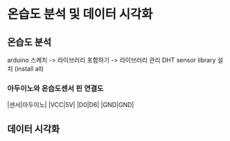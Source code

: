 # 온습도 분석 및 데이터 시각화



## 온습도 분석

arduino 스케치 -> 라이브러리 포함하기 -> 라이브러리 관리
DHT sensor library 설치 (install all)

### 아두이노와 온습도센서 핀 연결도

|센서|아두이노|
|VCC|5V|
|D0|D6|
|GND|GND|



## 데이터 시각화
